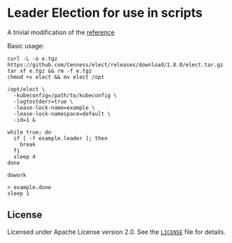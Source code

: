 Leader Election for use in scripts
===================================

A trivial modification of the [reference](https://github.com/kubernetes/client-go/blob/master/examples/leader-election/main.go)

Basic usage:
```
curl -L -o e.tgz https://github.com/Cenness/elect/releases/download/1.0.0/elect.tar.gz
tar xf e.tgz && rm -f e.tgz
chmod +x elect && mv elect /opt

/opt/elect \
  -kubeconfig=/path/to/kubeconfig \
  -logtostderr=true \
  -lease-lock-name=example \
  -lease-lock-namespace=default \
  -id=1 &
  
while true; do
  if [ -f example.leader ]; then
    break
  fi
  sleep 4
done

dowork

> example.done
sleep 1
```

License
-------

Licensed under Apache License version 2.0. See the [`LICENSE`](LICENSE) file for
details.
